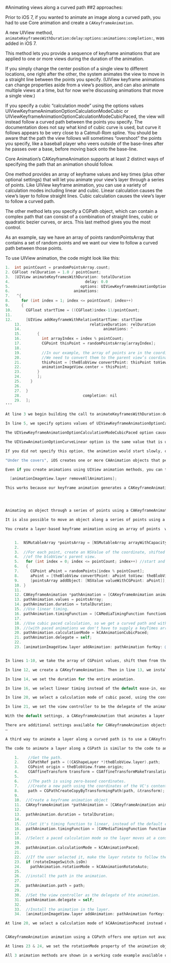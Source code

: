 #Animating views along a curved path
##2 approaches:

Prior to iOS 7, if you wanted to animate an image along a curved path, you had to use Core animation and create a `CAKeyframeAnimation`. 

A new UIView method, `animateKeyframesWithDuration:delay:options:animations:completion:`, was added in iOS 7.

This method lets you provide a sequence of keyframe animations that are applied to one or more views during the duration of the animation.

If you simply change the center position of a single view to different locations, one right after the other, the system animates the view to move in a straight line between the points you specify.  (UIView keyframe animations can change properties aside from a view’s position, and can also animate multiple views at a time, but for now we’re discussing animations that move a single view.)

If you specify a cubic “calculation mode” using the options values UIViewKeyframeAnimationOptionCalculationModeCubic or UIViewKeyframeAnimationOptionCalculationModeCubicPaced, the view will instead follow a curved path between the points you specify. The documentation does not say what kind of cubic curve is used, but curve it follows appears to be very close to a Catmull-Rom spline. You should be aware that the path the view follows will sometimes “overshoot” the points you specify, like a baseball player who veers outside of the base-lines after he passes over a base, before moving back onto the base-line.

Core Animation’s CAKeyframeAnimation supports at least 2 distinct ways of specifying the path that an animation should follow.

One method provides an array of keyframe values and key times (plus other optional settings) that will let you animate your view’s layer through a series of points. Like UIView keyframe animation, you can use a variety of calculation modes including linear and cubic. Linear calculation causes the view’s layer to follow straight lines. Cubic calculation causes the view’s layer to follow a curved path.

The other method lets you specify a CGPath object, which can contain a complex path that can consist of a combination of straight lines, cubic or quadratic bezier curves, or arcs. This last method gives you the most control.

As an example, say we have an array of points randomPointsArray that contains a set of random points and we want our view to follow a curved path between those points.

To use UIView animation, the code might look like this:
```Objective-C
1.	int pointCount = prandomPointsArray.count;
2. CGFloat relDuration = 1.0 / pointCount;
3.	[UIView animateKeyframesWithDuration: totalDuration
4.	                               delay: 0.0
5.	                             options: UIViewKeyframeAnimationOptionCalculationModeCubicPaced + UIViewAnimationOptionCurveLinear
6.	                          animations:
7.	 ^{
8.	   for (int index = 1; index <= pointCount; index++)
9.	   {
10.	     CGFloat startTime = ((CGFloat)index-1)/pointCount;
11.	     
12.	     [UIView addKeyframeWithRelativeStartTime: startTime
	13.	                             relativeDuration: relDuration
	14.	                                   animations: ^
	15.	      {
	16.	        int arrayIndex = index % pointCount;
	17.	        CGPoint thisPoint = randomPointsArray[arrayIndex];
	18.	
	19.	        //In our example, the array of points are in the coordinate space of theBlobView.
	20.	        //We need to convert them to the parent view’s coordinate space.
	21.	        thisPoint = [theBlobView convertPoint: thisPoint toView: theBlobView.superview];
	22.	        animationImageView.center = thisPoint;
	23.	      }
	24.	      ];
	25.	   }
	26.	   
	27.	 }
	28.	                          completion: nil
	29.	 ];
'''

At line 3 we begin building the call to animateKeyframesWithDuration:delay:options:animations:completion:. 

In line 5, we specify options values of UIViewKeyframeAnimationOptionCalculationModeCubicPaced and UIViewAnimationOptionCurveLinear.

The UIViewKeyframeAnimationOptionCalculationModeCubicPaced option causes the animation to follow a curved, cubic path, and adjust the timing so that if the view moves different distances between the keyframes in the animation, the timing is adjusted so the object appears to travel at a constant speed.

The UIViewAnimationOptionCurveLinear option is the same value that is used in calls to animateWithDuration:delay:options:animations:completion:. It causes the animation to use a linear timing curve for the entire animation, as opposed to the default ease-in, ease-out timing. UIViewAnimationOptionCurveLinear is the equivalent of kCAMediaTimingFunctionLinear in the CAKeyframeAnimation code below.

If you did not specify this option, the animation would start slowly, quickly build to “full speed,” and then slow down near the end of the animation.

"Under the covers", iOS creates one or more CAAnimation objects that perform the animation(s) that you requested with your call to animateKeyframesWithDuration:delay:options:animations:completion:. Since a single UIView keyframe animation statement can animate any number of properties of any number of views, the system may generate multiple CAAnimation objects and run them on the layers of multiple views. (CAAnimation objects operate on CALayers, not views.)

Even if you create animations using UIView animation methods, you can then write code that acts on the resulting CAAnimation objects that are created by those UIView animation methods. A simple example of this is the code for the handleStopAnimation IBAction that gets called when you click the stop button. All it does is issues the command:

  [animationImageView.layer removeAllAnimations];

This works because our keyframe animation generates a CAKeyframeAnimation and adds it to the animationImageView's backing layer.




Animating an object through a series of points using a CAKeyframeAnimation:

It is also possible to move an object along a series of points using a subclass of CAAnimation. CAAnimation objects operate on layers, not views, however, so you animate the properties of a view’s layer instead of operating on the view.

You create a layer-based keyframe animation using an array of points  with a CAKeyframeAnimation. The code looks something like this:


	1. 	NSMutableArray *pointsArray = [NSMutableArray arrayWithCapacity: pointCount];
	2.	
	3. 	//For each point, create an NSValue of the coordinate, shifted to the coordinates
	4. 	//of the blobView's parent view.
	5.	 for (int index = 0; index <= pointCount; index++) //start and end with the first point
	6.	 {
	7.	   CGPoint aPoint = randomPoints[index % pointCount];
	8.	   aPoint = [theBlobView convertPoint: aPoint toView: theBlobView.superview];
	9.	   [pointsArray addObject: [NSValue valueWithCGPoint: aPoint]];
	10.	}
	11.	
	12.	CAKeyframeAnimation *pathAnimation = [CAKeyframeAnimation animationWithKeyPath: @"position"];
	13.	pathAnimation.values = pointsArray;
	14.	pathAnimation.duration = totalDuration;
	15.	//Use linear timing.
	16.	pathAnimation.timingFunction = [CAMediaTimingFunction functionWithName: kCAMediaTimingFunctionLinear];
	17.	
	18.	//Use cubic paced calculation, so we get a curved path and with constant velocity.
	19.	//(with paced animations we don't have to supply a keyTimes array)
	20.	pathAnimation.calculationMode = kCAAnimationCubicPaced;
	21.	pathAnimation.delegate = self;
	22.	
	23.	[animationImageView.layer addAnimation: pathAnimation forKey: @"path animation"];


In lines 1-10, we take the array of CGPoint values, shift them from their image’s coordinate system to the superview’s coordinate system, and ue them to build an array of NSValue objects (an NSValue is just an NSObject container for a scalar value like a CGPoint). Different types of CAKeyframeAnimation use different kinds of objects in the array of values.. If you are animating position, you use NSValues that contain points. If you’re animating transform.rotation, you would use an array of NSNumber objects containing angles. If you are animating colors, you would use an array of CGColor values, cast to id type.

In line 12, we create a CAKeyframeAnimation. Then in line 13, we install the array of values we created in lines 1-10.

In line 14, we set the duration for the entire animation.

In line 16, we select linear timing instead of the default ease-in, ease-out timing, where the animation starts slowly and accelerates to full speed, then slows to a stop at the end. This is the equivalent of UIViewAnimationOptionCurveLinear in the UIView keyframe animation code above.

In line 20, we select a calculation mode of cubic paced, using the constant kCAAnimationCubicPaced. This causes the animation to follow a cubic curve, and also causes the animation to move at a constant velocity. It is the equivalent of UIViewKeyframeAnimationOptionCalculationModeCubicPaced in a UIView keyframe animation.

In line 21, we set the view controller to be the delegate of the animation. This causes the animation to call the method animationDidStop:finished: when it completes. This is similar to the completion block in the animateKeyframesWithDuration:delay:options:animations:completion: method.

With the default settings, a CAKeyframeAnimation that animates a layer's position through a series of points using a cubic calculation mode follows a path that is very similar to a Catmull-Rom curve through those points. According to a post by an Apple developer on the Apple developer forums, CAKeyframeAnimations with cubic calculation actually use a more complex curve known as a Kochanek-Bartels spline. 

There are additional settings available for CAKeyframeAnimation objects that let you fine-tune the shape of the path that your layer will follow. Take a look at the continuityValues, biasValues, and tensionValues properties in the CAKeyframe class reference in Xcode for more information.
—

A third way to animate a layer along a curved path is to use a CAKeyframeAnimation and provide a CGPath for the animation to follow. (A CGPath is the Core Foundation equivalent of a UIBezierPath, and every UIBezierPath contains a CGPath). As of iOS 7.0.4, there is no method to animate a UIView along a UIBezierPath or CGPath.

The code to animate a layer along a CGPath is similar to the code to animate a layer through a series of keyframe points. You still create a CAKeyframeAnimation object, but instead of providing an array of key values, you provide a CGPath. The code looks like this:

	1.	  //Get the path.
	2.	  CGPathRef path = ((CAShapeLayer *)theBlobView.layer).path;
	3.	  CGPoint origin = theBlobView.frame.origin;
	4.	  CGAffineTransform transform = CGAffineTransformMakeTranslation( origin.x, origin.y);
	5.	 
	6.	  //The path is using zero-based coordinates.
	7.	  //Create a new path using the coordinates of the VC's content view
	8.	  path = CGPathCreateCopyByTransformingPath(path, &transform);
	9.	 
	10.	 //Create a keyframe animation object
	11.	 CAKeyframeAnimation *pathAnimation = [CAKeyframeAnimation animationWithKeyPath: @"position"];
	12.	 
	13.	 pathAnimation.duration = totalDuration;
	14.	 
	15.	 //Set it's timing function to linear, instead of the default ease-in, ease-out tiiming
	16.	 pathAnimation.timingFunction = [CAMediaTimingFunction functionWithName:kCAMediaTimingFunctionLinear];
	17.	 
	18.	 //Select a paced calculation mode so the layer moves at a constant speed.
	19.	 
	20.	 pathAnimation.calculationMode = kCAAnimationPaced;
	21.	 
	22.	 //If the user selected it, make the layer rotate to follow the direction of the path.
	23.	 if (rotateImageSwitch.isOn)
	24.	   pathAnimation.rotationMode = kCAAnimationRotateAuto;
	25.	 
	26.	 //install the path in the animation.
	27.	 
	28.	 pathAnimation.path = path;
	29.	 
	30.	 //Set the view controller as the delegate of hte animation.
	31.	 pathAnimation.delegate = self;
	32.	 
	33.	 //Install the animation in the layer.
	34.	 [animationImageView.layer addAnimation: pathAnimation forKey: @"path animation"];

At line 20, we select a calculation mode of kCAAnimationPaced instead of kCAAnimationCubicPaced. (cubic calculation isn’t meaningful when providing a path.


CAKeyframeAnimation animation using a CGPath offers one option not available with other animation techniques: You can set the rotationMode on the animation to kCAAnimationRotateAuto, which causes the layer to rotate as it moves so that it always “faces forward” with respect to the path of the animation, like a train moving along a train track. (The layer rotates to follow the tangent of the path’s curve, where if the animation is moving on a horizontal line from left to right the layer is at a rotation of 0.) 

At lines 23 & 24, we set the rotationMode property of the animation object to kCAAnimationRotateAuto if the user selected that option.

All 3 animation methods are shown in a working code example available on github, at https://github.com/DuncanMC/RandomBlobs. The code for the second animation method, animating an object through a series of points using a CAKeyframeAnimation, is in a block of code which is disabled with an "if (FALSE)" statement.
